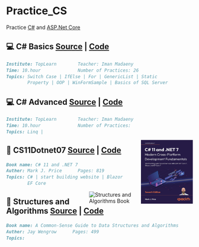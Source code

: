# Practice_CS
Practice [C#](https://github.com/dotnet/csharplang) and [ASP.Net Core](https://github.com/dotnet/aspnetcore)

## 💻 C# Basics [Source](https://toplearn.com/c/gJY) | [Code](https://github.com/AliKZ07/Practice_CS/tree/main/C%23%20Basics)
```markdown
Institute: TopLearn        Teacher: Iman Madaeny           
Time: 10.hour              Number of Practices: 26 
Topics: Switch Case | IfElse | For | GenericList | Static 
        Property | OOP | WinFormSample | Basics of SQL Server
```
## 💻 C# Advanced [Source](https://toplearn.com/c/mZO) | [Code](https://github.com/AliKZ07/Practice_CS/tree/main/C%23%20Advanced)
```markdown
Institute: TopLearn        Teacher: Iman Madaeny           
Time: 10.hour              Number of Practices: 
Topics: Linq | 
```
<img align="right" src="https://raw.githubusercontent.com/AliKZ07/Practice_CS/main/content/images/CS11Dotnet07%20Book.jpg" alt="CS11Dotnet07 Book" width="140px" />

## 📓 CS11Dotnet07 [Source](https://a.co/d/1cTUHN6) | [Code](https://github.com/AliKZ07/Practice_CS/tree/main/CS11Dotnet07%20Book)
```markdown
Book name: C# 11 and .NET 7
Auther: Mark J. Price      Pages: 819 
Topics: C# | start building website | Blazor
        EF Core
```
<img align="right" src="" alt="Structures and Algorithms Book" width="140px" />

## 📓 Structures and Algorithms [Source](https://a.co/d/3QHz6QU) | [Code]()
```markdown
Book name: A Common-Sense Guide to Data Structures and Algorithms
Auther: Jay Wengrow      Pages: 499
Topics: 
```